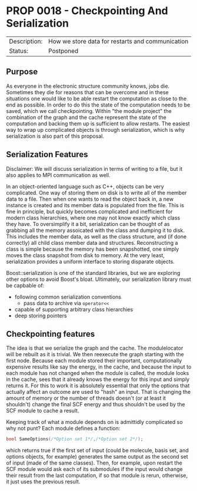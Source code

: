 # PROP 0018 - Checkpointing And Serialization

|                |                                                 |
|:---------------|:------------------------------------------------|
| Description:   | How we store data for restarts and communication|
| Status:        | Postponed                                       |
 

## Purpose
As everyone in the electronic structure community knows, jobs die.  Sometimes they die for reasons that can be overcome and in these situations one would like to be able restart the computation as close to the end as possible.  In order to do this the state of the computation needs to be saved, which we call checkpointing.  Within "the module project" the combination of the graph and the cache represent the state of the computation and backing them up is sufficient to allow restarts.  The easiest way to wrap up complicated objects is through serialization, which is why serialization is also part of this proposal.

## Serialization Features
Disclaimer: We will discuss serialization in terms of writing to a file, but it also applies to MPI communication as well.

In an object-oriented language such as C++, objects can be very complicated.  One way of storing them on disk is to write all of the member data to a file.  Then when one wants to read the object back in, a new instance is created and its member data is populated from the file.  This is fine in principle, but quickly becomes complicated and inefficient for modern class hierarchies, where one may not know exactly which class they have.  To oversimplify it a bit, serialization can be thought of as grabbing all the memory assoicated with the class and dumping it to disk.  This includes the member data, as well as the class structure, and (if done correctly) all child class member data and structures.  Reconstructing a class is simple because the memory has been snapshotted, one simply moves the class snapshot from disk to memory.  At the very least, serialization provides a uniform interface to storing disparate objects.

Boost::serialization is one of the standard libraries, but we are exploring other options to avoid Boost's bloat.  Ultimately, our serialization library must be capbable of:

* following common serialization conventions 
  * pass data to archive via `operator<<`
* capable of supporting arbitrary class hierarchies
* deep storing pointers
 
## Checkpointing features
The idea is that we serialize the graph and the cache.  The modulelocator will be rebuilt as it is trivial.  We then reexecute the graph starting with the first node.  Because each module stored their important, computationally expensive results like say the energy, in the cache, and because the input to each module has not changed when the module is called, the module looks in the cache, sees that it already knows the energy for this input and simply returns it.  For this to work it is absolutely essential that only the options that actually affect an outcome are used to "hash" an input.  That is changing the amount of memory or the number of threads doesn't (or at least it shouldn't) change the final SCF energy and thus shouldn't be used by the SCF module to cache a result.

Keeping track of what a module depends on is admittidly complicated so why not punt?  Each module defines a function:

```C++
bool SameOptions(/*Option set 1*/,/*Option set 2*/);
```

which returns true if the first set of input (could be molecule, basis set, and options objects, for example) generates the same output as the second set of input (made of the same classes).  Then, for example, upon restart the SCF module would ask each of its submodules if the input would change their result from the last computation, if so that module is rerun, otherwise, it just uses the previous result.



 
